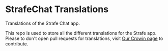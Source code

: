 # StrafeChat Translations
Translations of the Strafe Chat app.

This repo is used to store all the different translations for the Strafe app.
Please to don't open pull requests for translations, visit [Our Crowin page](https://crowdin.com/project/strafechat) to contribute.
